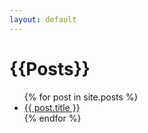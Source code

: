```yaml
---
layout: default
---
```

<html lang="en">
<head>
    <meta charset="utf-8">
    <meta name="viewport" content="width=device-width, initial-scale=1.0">
    <link href="https://fonts.googleapis.com/css?family=Comfortaa:400,700" rel="stylesheet">
    <link rel="stylesheet" href="{{ '/assets/css/custom.css' | relative_url }}">
</head>
<body>
    <h1>{{Posts}}</h1>
    <ul>
        {% for post in site.posts %}
        <li>
            <a href="{{ post.url }}">{{ post.title }}</a>
        </li>
        {% endfor %}
    </ul>
</body>
</html>
